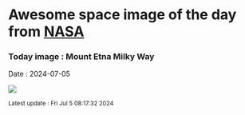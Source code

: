 
# Awesome space image of the day from [NASA](https://api.nasa.gov/)

### Today image : Mount Etna Milky Way
Date : 2024-07-05

![](https://apod.nasa.gov/apod/image/2407/GianniTumino_Etna&MW_14mm_JPG_LOGO__1024pix.jpg)

<small>Latest update : Fri Jul  5 08:17:32 2024</small>
        